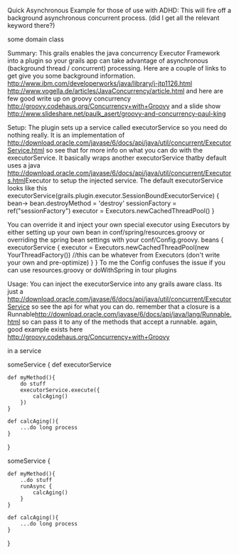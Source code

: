 Quick Asynchronous Example for those of use with ADHD:
This will fire off a background asynchronous concurrent process. (did I get all the relevant keyword there?)

some domain class


Summary: 
This grails enables the java concurrency Executor Framework into a plugin so your grails app can take advantage of asynchronous (background thread / concurrent) processing. Here are a couple of links to get give you some background information.
http://www.ibm.com/developerworks/java/library/j-jtp1126.html
http://www.vogella.de/articles/JavaConcurrency/article.html
and here are few good write up on groovy concurrency 
http://groovy.codehaus.org/Concurrency+with+Groovy
and a slide show
http://www.slideshare.net/paulk_asert/groovy-and-concurrency-paul-king

Setup:
The plugin sets up a service called executorService so you need do nothing really. It is an implementation of <http://download.oracle.com/javase/6/docs/api/java/util/concurrent/ExecutorService.html> so see that for more info on what you can do with the executorService. It basically wraps another executorService thatby default uses a java <http://download.oracle.com/javase/6/docs/api/java/util/concurrent/Executors.html>Executor to setup the injected service. The default executorService looks like this 
executorService(grails.plugin.executor.SessionBoundExecutorService) { bean->
			bean.destroyMethod = 'destroy'
			sessionFactory = ref("sessionFactory")
			executor = Executors.newCachedThreadPool()
		}

You can override it and inject your own special executor using Executors by either setting up your own bean in conf/spring/resources.groovy or overriding the spring bean settings with your conf/Config.groovy.
beans {
	executorService {
		executor = Executors.newCachedThreadPool(new YourThreadFactory()) //this can be whatever from Executors (don't write your own and pre-optimize)
 	}
}
To me the Config confuses the issue if you can use resources.groovy or doWithSpring in tour plugins

Usage:
You can inject the executorService into any grails aware class. Its just a http://download.oracle.com/javase/6/docs/api/java/util/concurrent/ExecutorService so see the api for what you can do.
remember that a closure is a Runnable<http://download.oracle.com/javase/6/docs/api/java/lang/Runnable.html> so can pass it to any of the methods that accept a runnable. again, good example exists here <http://groovy.codehaus.org/Concurrency+with+Groovy>



in a service

someService {
	def executorService

	def myMethod(){
		do stuff
		executorService.execute({
			calcAging()
		})
	}

	def calcAging(){
		...do long process
	}
	
}

someService {

	def myMethod(){
		..do stuff
		runAsync {
			calcAging()
		}
	}

	def calcAging(){
		...do long process
	}
	
}
